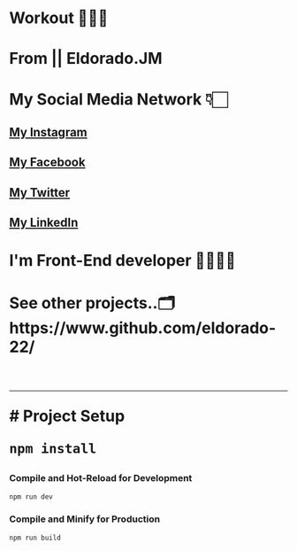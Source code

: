 # Workout 🏋️‍♂️💪

# From || Eldorado.JM
# My Social Media Network 👇🏻 <br/>
<h2> <a href="https://www.instagram.com/e.jumashevv_996/" target="_blank">My Instagram</a></h2>
<h2> <a href="https://www.facebook.com/eldoradojumashevv" target="_blank">My Facebook</a></h2>
<h2> <a href="https://twitter.com/jumashevv996" target="_blank">My Twitter</a></h2>
<h2> <a href="https://www.linkedin.com/in/eldar-jumashevv-51a792259/" target="_blank">My LinkedIn</a>  </h2>
<h1> I'm Front-End developer 👨🏻‍💻✨</h1>
<h1> See other projects..🗂️ https://www.github.com/eldorado-22/ </br>
<br/>  
<hr/>
# Project Setup <br/>  

```sh
npm install
```

### Compile and Hot-Reload for Development

```sh
npm run dev
```

### Compile and Minify for Production

```sh
npm run build
```
